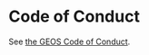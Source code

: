 Code of Conduct
===============

See [the GEOS Code of Conduct](https://libgeos.org/community/coc/).
